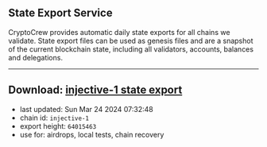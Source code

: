 ## State Export Service
CryptoCrew provides automatic daily state exports for all chains we validate. State export files can be used as genesis files and are a snapshot of the current blockchain state, including all validators, accounts, balances and delegations.

---
**Download: [injective-1 state export](https://dl-eu2.ccvalidators.com/SERVICE/injective/injective-1_export_64015463.json)**
---

- last updated: Sun Mar 24 2024 07:32:48
- chain id: `injective-1`
- export height: `64015463`
- use for: airdrops, local tests, chain recovery

